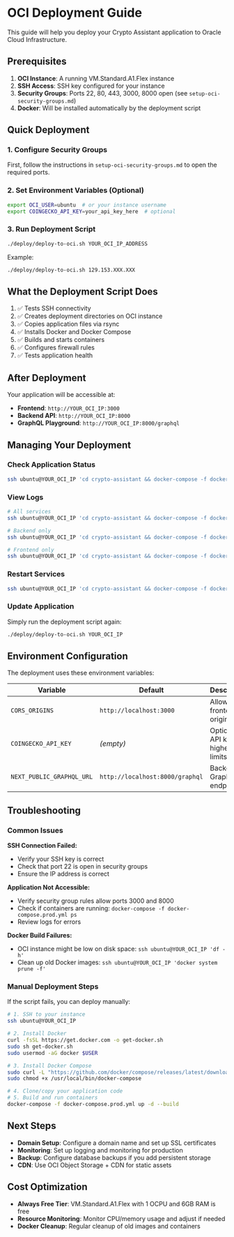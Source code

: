 # OCI Deployment Guide

This guide will help you deploy your Crypto Assistant application to Oracle Cloud Infrastructure.

## Prerequisites

1. **OCI Instance**: A running VM.Standard.A1.Flex instance
2. **SSH Access**: SSH key configured for your instance
3. **Security Groups**: Ports 22, 80, 443, 3000, 8000 open (see `setup-oci-security-groups.md`)
4. **Docker**: Will be installed automatically by the deployment script

## Quick Deployment

### 1. Configure Security Groups
First, follow the instructions in `setup-oci-security-groups.md` to open the required ports.

### 2. Set Environment Variables (Optional)
```bash
export OCI_USER=ubuntu  # or your instance username
export COINGECKO_API_KEY=your_api_key_here  # optional
```

### 3. Run Deployment Script
```bash
./deploy/deploy-to-oci.sh YOUR_OCI_IP_ADDRESS
```

Example:
```bash
./deploy/deploy-to-oci.sh 129.153.XXX.XXX
```

## What the Deployment Script Does

1. ✅ Tests SSH connectivity
2. ✅ Creates deployment directories on OCI instance  
3. ✅ Copies application files via rsync
4. ✅ Installs Docker and Docker Compose
5. ✅ Builds and starts containers
6. ✅ Configures firewall rules
7. ✅ Tests application health

## After Deployment

Your application will be accessible at:
- **Frontend**: `http://YOUR_OCI_IP:3000`
- **Backend API**: `http://YOUR_OCI_IP:8000`
- **GraphQL Playground**: `http://YOUR_OCI_IP:8000/graphql`

## Managing Your Deployment

### Check Application Status
```bash
ssh ubuntu@YOUR_OCI_IP 'cd crypto-assistant && docker-compose -f docker-compose.prod.yml ps'
```

### View Logs
```bash
# All services
ssh ubuntu@YOUR_OCI_IP 'cd crypto-assistant && docker-compose -f docker-compose.prod.yml logs'

# Backend only  
ssh ubuntu@YOUR_OCI_IP 'cd crypto-assistant && docker-compose -f docker-compose.prod.yml logs backend'

# Frontend only
ssh ubuntu@YOUR_OCI_IP 'cd crypto-assistant && docker-compose -f docker-compose.prod.yml logs frontend'
```

### Restart Services
```bash
ssh ubuntu@YOUR_OCI_IP 'cd crypto-assistant && docker-compose -f docker-compose.prod.yml restart'
```

### Update Application
Simply run the deployment script again:
```bash
./deploy/deploy-to-oci.sh YOUR_OCI_IP
```

## Environment Configuration

The deployment uses these environment variables:

| Variable | Default | Description |
|----------|---------|-------------|
| `CORS_ORIGINS` | `http://localhost:3000` | Allowed frontend origins |
| `COINGECKO_API_KEY` | _(empty)_ | Optional API key for higher rate limits |
| `NEXT_PUBLIC_GRAPHQL_URL` | `http://localhost:8000/graphql` | Backend GraphQL endpoint |

## Troubleshooting

### Common Issues

**SSH Connection Failed:**
- Verify your SSH key is correct
- Check that port 22 is open in security groups
- Ensure the IP address is correct

**Application Not Accessible:**
- Verify security group rules allow ports 3000 and 8000
- Check if containers are running: `docker-compose -f docker-compose.prod.yml ps`
- Review logs for errors

**Docker Build Failures:**
- OCI instance might be low on disk space: `ssh ubuntu@YOUR_OCI_IP 'df -h'`
- Clean up old Docker images: `ssh ubuntu@YOUR_OCI_IP 'docker system prune -f'`

### Manual Deployment Steps

If the script fails, you can deploy manually:

```bash
# 1. SSH to your instance
ssh ubuntu@YOUR_OCI_IP

# 2. Install Docker
curl -fsSL https://get.docker.com -o get-docker.sh
sudo sh get-docker.sh
sudo usermod -aG docker $USER

# 3. Install Docker Compose
sudo curl -L "https://github.com/docker/compose/releases/latest/download/docker-compose-$(uname -s)-$(uname -m)" -o /usr/local/bin/docker-compose
sudo chmod +x /usr/local/bin/docker-compose

# 4. Clone/copy your application code
# 5. Build and run containers
docker-compose -f docker-compose.prod.yml up -d --build
```

## Next Steps

- **Domain Setup**: Configure a domain name and set up SSL certificates
- **Monitoring**: Set up logging and monitoring for production
- **Backup**: Configure database backups if you add persistent storage
- **CDN**: Use OCI Object Storage + CDN for static assets

## Cost Optimization

- **Always Free Tier**: VM.Standard.A1.Flex with 1 OCPU and 6GB RAM is free
- **Resource Monitoring**: Monitor CPU/memory usage and adjust if needed
- **Docker Cleanup**: Regular cleanup of old images and containers